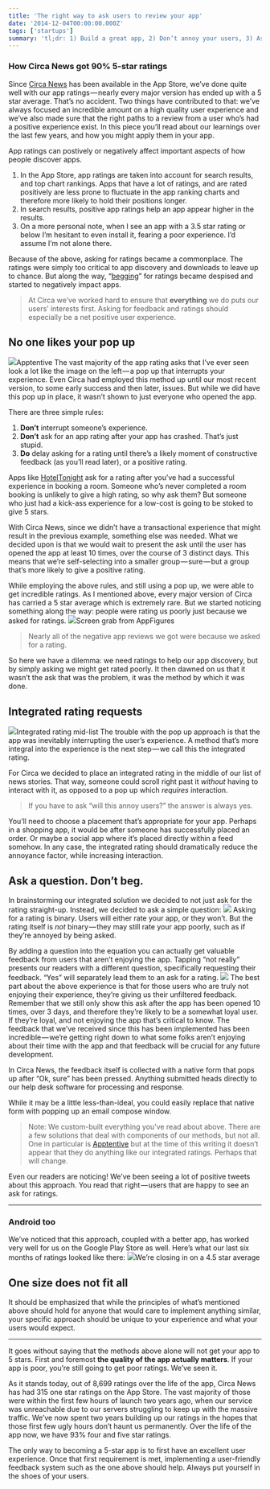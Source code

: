 ```yaml
---
title: 'The right way to ask users to review your app'
date: '2014-12-04T00:00:00.000Z'
tags: ['startups']
summary: 'tl;dr: 1) Build a great app, 2) Don’t annoy your users, 3) Ask nicely, don’t beg'
---
```


### How Circa News got 90% 5-star ratings

Since [Circa News](http://cir.ca/app) has been available in the App Store, we’ve done quite well with our app ratings — nearly every major version has ended up with a 5 star average. That’s no accident. Two things have contributed to that: we’ve always focused an incredible amount on a high quality user experience and we’ve also made sure that the right paths to a review from a user who’s had a positive experience exist. In this piece you’ll read about our learnings over the last few years, and how you might apply them in your app.

App ratings can postively or negatively affect important aspects of how people discover apps.

1. In the App Store, app ratings are taken into account for search results, and top chart rankings. Apps that have a lot of ratings, and are rated positively are less prone to fluctuate in the app ranking charts and therefore more likely to hold their positions longer.
2. In search results, positive app ratings help an app appear higher in the results.
3. On a more personal note, when I see an app with a 3.5 star rating or below I’m hesitant to even install it, fearing a poor experience. I’d assume I’m not alone there.

Because of the above, asking for ratings became a commonplace. The ratings were simply too critical to app discovery and downloads to leave up to chance. But along the way, “[begging](http://daringfireball.net/linked/2014/02/24/shipley-app-ratings)” for ratings became despised and started to negatively impact apps.

> At Circa we’ve worked hard to ensure that **everything** we do puts our users’ interests first. Asking for feedback and ratings should especially be a net positive user experience.

## No one likes your pop up

![](__GHOST_URL__/content/images/downloaded_images/The-right-way-to-ask-users-to-review-your-app/1-9uNoIfpdLvTjXCXSP67h5A.png)Apptentive
The vast majority of the app rating asks that I’ve ever seen look a lot like the image on the left — a pop up that interrupts your experience. Even Circa had employed this method up until our most recent version, to some early success and then later, issues. But while we did have this pop up in place, it wasn’t shown to just everyone who opened the app.

There are three simple rules:

1. **Don’t** interrupt someone’s experience.
2. **Don’t** ask for an app rating after your app has crashed. That’s just stupid.
3. **Do** delay asking for a rating until there’s a likely moment of constructive feedback (as you’ll read later), or a positive rating.

Apps like [HotelTonight](https://www.hoteltonight.com/) ask for a rating after you’ve had a successful experience in booking a room. Someone who’s never completed a room booking is unlikely to give a high rating, so why ask them? But someone who just had a kick-ass experience for a low-cost is going to be stoked to give 5 stars.

With Circa News, since we didn’t have a transactional experience that might result in the previous example, something else was needed. What we decided upon is that we would wait to present the ask until the user has opened the app at least 10 times, over the course of 3 distinct days. This means that we’re self-selecting into a smaller group — sure — but a group that’s more likely to give a positive rating.

While employing the above rules, and still using a pop up, we were able to get incredible ratings. As I mentioned above, every major version of Circa has carried a 5 star average which is extremely rare. But we started noticing something along the way: people were rating us poorly just because we asked for ratings.
![](__GHOST_URL__/content/images/downloaded_images/The-right-way-to-ask-users-to-review-your-app/1-qS9ei5dPbDYuBvFu_IjoNw.png)Screen grab from AppFigures

> Nearly all of the negative app reviews we got were because we asked for a rating.

So here we have a dilemma: we need ratings to help our app discovery, but by simply asking we might get rated poorly. It then dawned on us that it wasn’t the ask that was the problem, it was the method by which it was done.

## Integrated rating requests

![](__GHOST_URL__/content/images/downloaded_images/The-right-way-to-ask-users-to-review-your-app/1-OMqy1Nvs2enpgWfjL3DtKQ.png)Integrated rating mid-list
The trouble with the pop up approach is that the app was inevitably interrupting the user’s experience. A method that’s more integral into the experience is the next step — we call this the integrated rating.

For Circa we decided to place an integrated rating in the middle of our list of news stories. That way, someone could scroll right past it _without_ having to interact with it, as opposed to a pop up which _requires_ interaction.

> If you have to ask “will this annoy users?” the answer is always yes.

You’ll need to choose a placement that’s appropriate for your app. Perhaps in a shopping app, it would be after someone has successfully placed an order. Or maybe a social app where it’s placed directly within a feed somehow. In any case, the integrated rating should dramatically reduce the annoyance factor, while increasing interaction.

## Ask a question. Don’t beg.

In brainstorming our integrated solution we decided to not just ask for the rating straight-up. Instead, we decided to ask a simple question:
![](__GHOST_URL__/content/images/downloaded_images/The-right-way-to-ask-users-to-review-your-app/1-k5UfoXp3pgf3QTF8KGmqdA.png)
Asking for a rating is binary. Users will either rate your app, or they won’t. But the rating itself is _not_ binary — they may still rate your app poorly, such as if they’re annoyed by being asked.

By adding a question into the equation you can actually get valuable feedback from users that aren’t enjoying the app. Tapping “not really” presents our readers with a different question, specifically requesting their feedback. “Yes” will separately lead them to an ask for a rating.
![](__GHOST_URL__/content/images/downloaded_images/The-right-way-to-ask-users-to-review-your-app/1-Vv7PqSAnhVXxDYcxPupX0w.png)
The best part about the above experience is that for those users who are truly not enjoying their experience, they’re giving us their unfiltered feedback. Remember that we still only show this ask after the app has been opened 10 times, over 3 days, and therefore they’re likely to be a somewhat loyal user. If they’re loyal, and not enjoying the app that’s critical to know. The feedback that we’ve received since this has been implemented has been incredible — we’re getting right down to what some folks aren’t enjoying about their time with the app and that feedback will be crucial for any future development.

In Circa News, the feedback itself is collected with a native form that pops up after “Ok, sure” has been pressed. Anything submitted heads directly to our help desk software for processing and response.

While it may be a little less-than-ideal, you could easily replace that native form with popping up an email compose window.

> Note: We custom-built everything you’ve read about above. There are a few solutions that deal with components of our methods, but not all. One in particular is [Apptentive](http://www.apptentive.com) but at the time of this writing it doesn’t appear that they do anything like our integrated ratings. Perhaps that will change.

Even our readers are noticing! We’ve been seeing a lot of positive tweets about this approach. You read that right — users that are happy to see an ask for ratings.

---

### Android too

We’ve noticed that this approach, coupled with a better app, has worked very well for us on the Google Play Store as well. Here’s what our last six months of ratings looked like there:
![](__GHOST_URL__/content/images/downloaded_images/The-right-way-to-ask-users-to-review-your-app/1-S5Anu-QUXZ_kZJG_0cOWDg.png)We’re closing in on a 4.5 star average

## One size does not fit all

It should be emphasized that while the principles of what’s mentioned above should hold for anyone that would care to implement anything similar, your specific approach should be unique to your experience and what your users would expect.

---

It goes without saying that the methods above alone will not get your app to 5 stars. First and foremost **the quality of the app actually matters**. If your app is poor, you’re still going to get poor ratings. We’ve seen it.

As it stands today, out of 8,699 ratings over the life of the app, Circa News has had 315 one star ratings on the App Store. The vast majority of those were within the first few hours of launch two years ago, when our service was unreachable due to our servers struggling to keep up with the massive traffic. We’ve now spent two years building up our ratings in the hopes that those first few ugly hours don’t haunt us permanently. Over the life of the app now, we have 93% four and five star ratings.

The only way to becoming a 5-star app is to first have an excellent user experience. Once that first requirement is met, implementing a user-friendly feedback system such as the one above should help. Always put yourself in the shoes of your users.
